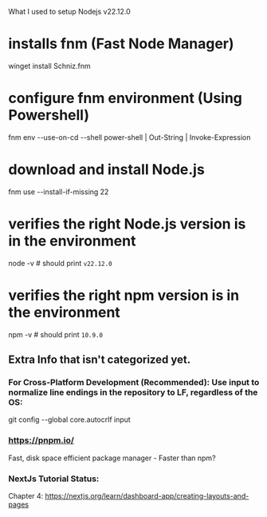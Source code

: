 What I used to setup Nodejs v22.12.0

# installs fnm (Fast Node Manager)
winget install Schniz.fnm

# configure fnm environment (Using Powershell)
fnm env --use-on-cd --shell power-shell | Out-String | Invoke-Expression

# download and install Node.js
fnm use --install-if-missing 22

# verifies the right Node.js version is in the environment
node -v # should print `v22.12.0`

# verifies the right npm version is in the environment
npm -v # should print `10.9.0`

## Extra Info that isn't categorized yet.
### For Cross-Platform Development (Recommended): Use input to normalize line endings in the repository to LF, regardless of the OS:
git config --global core.autocrlf input

### https://pnpm.io/
Fast, disk space efficient package manager - Faster than npm?

### NextJs Tutorial Status:
Chapter 4: https://nextjs.org/learn/dashboard-app/creating-layouts-and-pages
